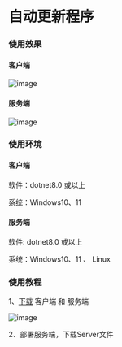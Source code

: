 # 自动更新程序

### 使用效果

#### 客户端

![image](https://github.com/user-attachments/assets/7d581a5d-dde9-4ee7-b8d3-8e7662931e62)
#### 服务端

![image](https://github.com/user-attachments/assets/5888be42-a43c-4a3e-ac9a-8e9d90011bd1)

### 使用环境

#### 客户端

软件：dotnet8.0 或以上

系统：Windows10、11

#### 服务端

软件: dotnet8.0 或以上

系统：Windows10、11 、 Linux

### 使用教程

1、[下载](https://github.com/Lamzier/AutoUpdata/releases/latest) 客户端 和 服务端

![image](https://github.com/user-attachments/assets/3d4fba10-2acf-4ab3-923a-1c3ab1402d12)

2、部署服务端，下载Server文件
